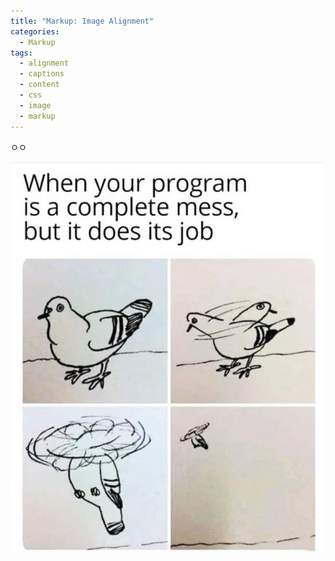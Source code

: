 ```yaml
---
title: "Markup: Image Alignment"
categories:
  - Markup
tags:
  - alignment
  - captions
  - content
  - css
  - image
  - markup
---
```


ㅇㅇ


![0](/assets/img/2025-04-27-자동화-테스트4.md/0.png)

